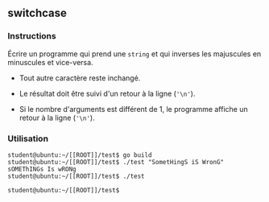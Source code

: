## switchcase

### Instructions

Écrire un programme qui prend une `string` et qui inverses les majuscules en minuscules et vice-versa.

-   Tout autre caractère reste inchangé.

-   Le résultat doit être suivi d'un retour à la ligne (`'\n'`).

-   Si le nombre d'arguments est différent de 1, le programme affiche un retour à la ligne (`'\n'`).

### Utilisation

```console
student@ubuntu:~/[[ROOT]]/test$ go build
student@ubuntu:~/[[ROOT]]/test$ ./test "SometHingS iS WronG"
sOMEThINGs Is wRONg
student@ubuntu:~/[[ROOT]]/test$ ./test

student@ubuntu:~/[[ROOT]]/test$
```

